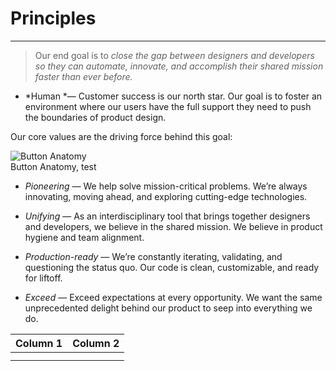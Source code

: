 
# Principles

---

> Our end goal is to *close the gap between designers and developers so they can automate, innovate, and accomplish their shared mission faster than ever before.*

- *Human *— Customer success is our north star. Our goal is to foster an environment where our users have the full support they need to push the boundaries of product design.

Our core values are the driving force behind this goal:

  
![Button Anatomy](https://studio-assets-dev.supernova.io/design-systems/460/aa54a3f4-1d40-438f-92ff-b3f6dbda2ef0.png?Expires=1977609600&Policy=eyJTdGF0ZW1lbnQiOlt7IlJlc291cmNlIjoiaHR0cHM6Ly9zdHVkaW8tYXNzZXRzLWRldi5zdXBlcm5vdmEuaW8vZGVzaWduLXN5c3RlbXMvNDYwL2FhNTRhM2Y0LTFkNDAtNDM4Zi05MmZmLWIzZjZkYmRhMmVmMC5wbmciLCJDb25kaXRpb24iOnsiRGF0ZUxlc3NUaGFuIjp7IkFXUzpFcG9jaFRpbWUiOjE5Nzc2MDk2MDB9fX1dfQ__&Signature=kfQMyjT8cDeP~Zo2XnZLpuUTe13m-XMDgW6SgvjHzCotGrHI~MJ2pSBuy8DYnfJ~JN811DJWKm4ofHTdhEVdcF~e2xXk1aV7q84Q0V7t8fQvJ3ZBrHbvbR4MZn333rHAGXq6KPTvYnIV3esTIQ4zZ7WE2zV8y6I-f33jYlKgtJEjdgN-MtJX5phV8HRiaAFRw2~IZvcatWNDwrAZEd9cv4Is~AvZyO--TbpL~FnSlazd53X4KzwuyV5mnr8V97zBgK4fogH1lusNbEPzrxw7zBa8ZTtTHSf~41GytRT5bBcKoOYyfFvfID1nv46ArnKxlP7M2im-g55pjQQMuQ2ZYg__&Key-Pair-Id=APKAJGK34LCCAUR7N6LA)  
Button Anatomy, test  
  


- *Pioneering* — We help solve mission-critical problems. We’re always innovating, moving ahead, and exploring cutting-edge technologies. 

- *Unifying* — As an interdisciplinary tool that brings together designers and developers, we believe in the shared mission. We believe in product hygiene and team alignment.

- *Production-ready* — We’re constantly iterating, validating, and questioning the status quo. Our code is clean, customizable, and ready for liftoff.

- *Exceed* — Exceed expectations at every opportunity. We want the same unprecedented delight behind our product to seep into everything we do.

  
| Column 1 | Column 2 |  
| --- | --- |  
|  |  |  
|  |  |  
